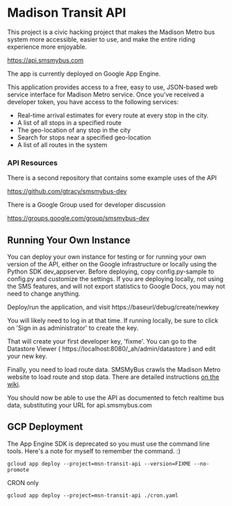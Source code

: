 Madison Transit API
========
This project is a civic hacking project that makes the Madison Metro bus system more accessible,
easier to use, and make the entire riding experience more enjoyable.

https://api.smsmybus.com

The app is currently deployed on Google App Engine.

This application provides access to a free, easy to use, JSON-based web service interface for
Madison Metro service. Once you've received a developer token, you have access to the following
services:

* Real-time arrival estimates for every route at every stop in the city.
* A list of all stops in a specified route
* The geo-location of any stop in the city
* Search for stops near a specified geo-location
* A list of all routes in the system

### API Resources

There is a second repository that contains some example uses of the API

https://github.com/gtracy/smsmybus-dev

There is a Google Group used for developer discussion

https://groups.google.com/group/smsmybus-dev

Running Your Own Instance
-------------------------

You can deploy your own instance for testing or for
running your own version of the API, either on the Google infrastructure
or locally using the Python SDK dev_appserver. Before deploying,
copy config.py-sample to config.py and customize the settings. If you are deploying
locally, not using the SMS features, and will not export statistics
to Google Docs, you may not need to change anything.

Deploy/run the application, and visit
https://baseurl/debug/create/newkey

You will likely need to log in at that time. If running locally,
be sure to click on 'Sign in as administrator' to create the key.

That will create your first developer key, 'fixme'. You can go to
the Datastore Viewer ( https://localhost:8080/_ah/admin/datastore )
and edit your new key.

Finally, you need to load route data. SMSMyBus crawls the Madison
Metro website to load route and stop data. There are detailed instructions [on the wiki](https://github.com/gtracy/madison-transit-api/wiki/Bootstrapping-the-database).

You should now be able to use the API as documented to fetch realtime
bus data, substituting your URL for api.smsmybus.com

GCP Deployment
---
The App Engine SDK is deprecated so you must use the command line tools. Here's a note for myself to remember the command. :)

`gcloud app deploy --project=msn-transit-api --version=FIXME --no-promote`

CRON only

`gcloud app deploy --project=msn-transit-api ./cron.yaml`